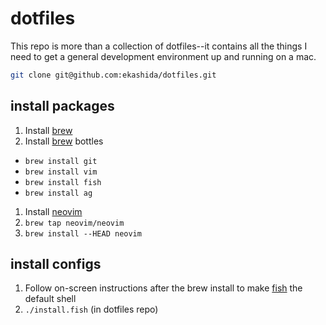 # dotfiles

This repo is more than a collection of dotfiles--it contains all the things I
need to get a general development environment up and running on a mac.

```sh
git clone git@github.com:ekashida/dotfiles.git
```

## install packages

1. Install [brew][]
1. Install [brew][] bottles
  - `brew install git`
  - `brew install vim`
  - `brew install fish`
  - `brew install ag`
1. Install [neovim][]
  1. `brew tap neovim/neovim`
  1. `brew install --HEAD neovim`

## install configs

1. Follow on-screen instructions after the brew install to make [fish][] the default shell
1. `./install.fish` (in dotfiles repo)


[brew]: http://brew.sh/
[fish]: http://fishshell.com/
[neovim]: https://neovim.io/
